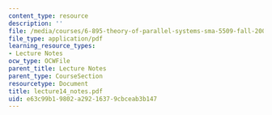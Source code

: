 ```yaml
---
content_type: resource
description: ''
file: /media/courses/6-895-theory-of-parallel-systems-sma-5509-fall-2003/e63c99b19802a29216379cbceab3b147_lecture14_notes.pdf
file_type: application/pdf
learning_resource_types:
- Lecture Notes
ocw_type: OCWFile
parent_title: Lecture Notes
parent_type: CourseSection
resourcetype: Document
title: lecture14_notes.pdf
uid: e63c99b1-9802-a292-1637-9cbceab3b147
---
```

